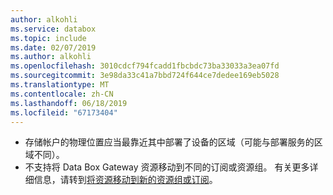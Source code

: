 ```yaml
---
author: alkohli
ms.service: databox
ms.topic: include
ms.date: 02/07/2019
ms.author: alkohli
ms.openlocfilehash: 3010cdcf794fcadd1fbcbdc73ba33033a3ea07fd
ms.sourcegitcommit: 3e98da33c41a7bbd724f644ce7dedee169eb5028
ms.translationtype: MT
ms.contentlocale: zh-CN
ms.lasthandoff: 06/18/2019
ms.locfileid: "67173404"
---
```

- 存储帐户的物理位置应当最靠近其中部署了设备的区域（可能与部署服务的区域不同）。
- 不支持将 Data Box Gateway 资源移动到不同的订阅或资源组。 有关更多详细信息，请转到[将资源移动到新的资源组或订阅](https://docs.microsoft.com/azure/azure-resource-manager/resource-group-move-resources)。